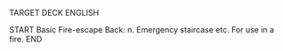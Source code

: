TARGET DECK
ENGLISH

START
Basic
Fire-escape
Back: n. Emergency staircase etc. For use in a fire.
END
